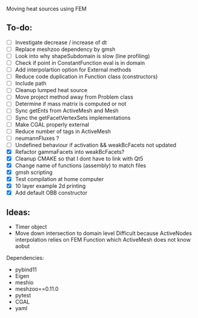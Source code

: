 Moving heat sources using FEM

To-do:
------
- [ ] Investigate decrease / increase of dt
- [ ] Replace meshzoo dependency by gmsh
- [ ] Look into why shapeSubdomain is slow (line profiling)
- [ ] Check if point in ConstantFunction eval is in domain
- [ ] Add interpolartion option for External methods
- [ ] Reduce code duplication in Function class (constructors)
- [ ] Include path
- [ ] Cleanup lumped heat source
- [ ] Move project method away from Problem class
- [ ] Determine if mass matrix is computed or not
- [ ] Sync getEnts from ActiveMesh and Mesh
- [ ] Sync the getFacetVertexSets implementations
- [ ] Make CGAL properly external
- [ ] Reduce number of tags in ActiveMesh
- [ ] neumannFluxes ?
- [ ] Undefined behaviour if activation && weakBcFacets not updated
- [x] Refactor gammaFacets into weakBcFacets?
- [x] Cleanup CMAKE so that I dont have to link with Qt5
- [x] Change name of functions (assembly) to match files
- [x] gmsh scripting
- [x] Test compilation at home computer
- [x] 10 layer example 2d printing
- [x] Add default OBB constructor

Ideas:
------
- Timer object
- Move down intersection to domain level
Difficult because ActiveNodes interpolation relies on
FEM Function which ActiveMesh does not know aobut

Dependencies:

- pybind11
- Eigen
- meshio
- meshzoo==0.11.0
- pytest
- CGAL
- yaml
